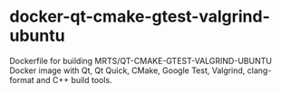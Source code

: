 # docker-qt-cmake-gtest-valgrind-ubuntu

Dockerfile for building MRTS/QT-CMAKE-GTEST-VALGRIND-UBUNTU Docker image with  Qt, Qt Quick, CMake,
Google Test, Valgrind, clang-format and C++ build tools.
